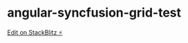 # angular-syncfusion-grid-test

[Edit on StackBlitz ⚡️](https://stackblitz.com/edit/angular-7n5add-jhnq8a)